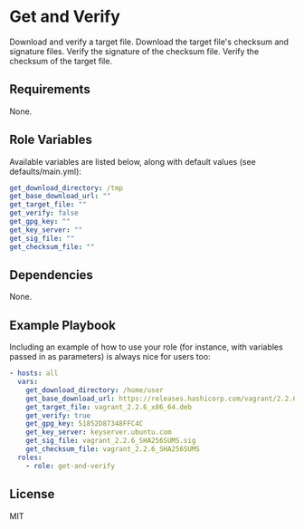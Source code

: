 Get and Verify
=========

Download and verify a target file. Download the target file's checksum and signature files. Verify the signature of the checksum file. Verify the checksum of the target file.

## Requirements

None.

## Role Variables

Available variables are listed below, along with default values (see defaults/main.yml):

```yaml
get_download_directory: /tmp
get_base_download_url: ""
get_target_file: ""
get_verify: false
get_gpg_key: ""
get_key_server: ""
get_sig_file: ""
get_checksum_file: ""
```

## Dependencies

None.

## Example Playbook

Including an example of how to use your role (for instance, with variables
passed in as parameters) is always nice for users too:

```yaml
- hosts: all
  vars:
    get_download_directory: /home/user
    get_base_download_url: https://releases.hashicorp.com/vagrant/2.2.6
    get_target_file: vagrant_2.2.6_x86_64.deb
    get_verify: true
    get_gpg_key: 51852D87348FFC4C
    get_key_server: keyserver.ubuntu.com
    get_sig_file: vagrant_2.2.6_SHA256SUMS.sig
    get_checksum_file: vagrant_2.2.6_SHA256SUMS
  roles:
    - role: get-and-verify
```

## License

MIT
